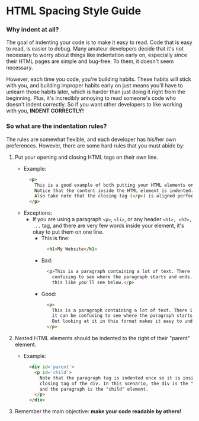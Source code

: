 # HTML Spacing Style Guide
### Why indent at all? 
The goal of indenting your code is to make it easy to read. Code that is easy to read, is easier to debug. Many amateur developers decide that it's not necessary to worry about things like indentation early on, especially since their HTML pages are simple and bug-free. To them, it doesn't seem necessary. 

However, each time you code, you're building habits. These habits will stick with you, and building improper habits early on just means you'll have to unlearn those habits later, which is harder than just doing it right from the beginning. Plus, it's incredibly annoying to read someone's code who doesn't indent correctly. So if you want other developers to like working with you, **INDENT CORRECTLY!**

### So what are the indentation rules? 
The rules are somewhat flexible, and each developer has his/her own preferences. 
However, there are some hard rules that you must abide by: 

1. Put your opening and closing HTML tags on their own line.
    - Example: 
        ``` HTML
          <p>
            This is a good example of both putting your HTML elements on their own line. 
            Notice that the content inside the HTML element is indented.
            Also take note that the closing tag (</p>) is aligned perfectly with the opening tag (<p>). 
          </p>
        ```
    - Exceptions: 
        * If you are using a paragraph `<p>`, `<li>`, or any header `<h1>, <h2>, ...` tag, and there are very few words inside your element, it's okay to put them on one line. 
            - This is fine: 
              ``` HTML
                <h1>My Website</h1>
              ``` 
            - Bad: 
              ``` HTML
                <p>This is a paragraph containing a lot of text. There is so much text that it can be 
                  confusing to see where the paragraph starts and ends. So it's really best to indent 
                  this like you'll see below.</p>
              ``` 
            - Good:
              ``` HTML
                <p>
                  This is a paragraph containing a lot of text. There is so much text that 
                  it can be confusing to see where the paragraph starts and ends. 
                  But looking at it in this format makes it easy to understand!
                </p>
              ``` 

1. Nested HTML elements should be indented to the right of their "parent" element.
    - Example:
      ``` HTML
        <div id='parent'>
          <p id='child'>
            Note that the paragraph tag is indented once so it is inside both the opening and 
            closing tag of the div. In this scenario, the div is the "parent" element, 
            and the paragraph is the "child" element.
          </p>
        </div>
      ```

1. Remember the main objective: **make your code readable by others!** 

